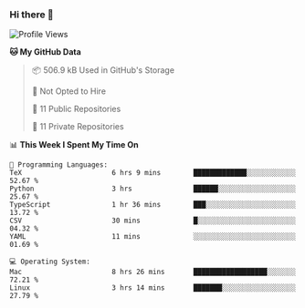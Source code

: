 ### Hi there 👋

<!--
**huayuan4396/huayuan4396** is a ✨ _special_ ✨ repository because its `README.md` (this file) appears on your GitHub profile.

Here are some ideas to get you started:

- 🔭 I’m currently working on ...
- 🌱 I’m currently learning ...
- 👯 I’m looking to collaborate on ...
- 🤔 I’m looking for help with ...
- 💬 Ask me about ...
- 📫 How to reach me: ...
- 😄 Pronouns: ...
- ⚡ Fun fact: ...
-->

<!--START_SECTION:waka-->
![Profile Views](http://img.shields.io/badge/Profile%20Views-2-blue)

**🐱 My GitHub Data** 

> 📦 506.9 kB Used in GitHub's Storage 
 > 
> 🚫 Not Opted to Hire
 > 
> 📜 11 Public Repositories 
 > 
> 🔑 11 Private Repositories 
 > 
📊 **This Week I Spent My Time On** 

```text
💬 Programming Languages: 
TeX                      6 hrs 9 mins        █████████████░░░░░░░░░░░░   52.67 % 
Python                   3 hrs               ██████░░░░░░░░░░░░░░░░░░░   25.67 % 
TypeScript               1 hr 36 mins        ███░░░░░░░░░░░░░░░░░░░░░░   13.72 % 
CSV                      30 mins             █░░░░░░░░░░░░░░░░░░░░░░░░   04.32 % 
YAML                     11 mins             ░░░░░░░░░░░░░░░░░░░░░░░░░   01.69 % 

💻 Operating System: 
Mac                      8 hrs 26 mins       ██████████████████░░░░░░░   72.21 % 
Linux                    3 hrs 14 mins       ███████░░░░░░░░░░░░░░░░░░   27.79 % 
```


<!--END_SECTION:waka-->
